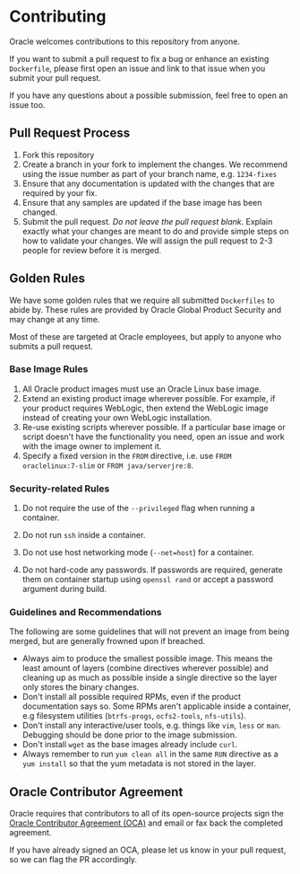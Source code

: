 # Contributing
Oracle welcomes contributions to this repository from anyone.

If you want to submit a pull request to fix a bug or enhance an existing
`Dockerfile`, please first open an issue and link to that issue when you
submit your pull request.

If you have any questions about a possible submission, feel free to open
an issue too.

## Pull Request Process
1. Fork this repository
1. Create a branch in your fork to implement the changes. We recommend using
the issue number as part of your branch name, e.g. `1234-fixes`
1. Ensure that any documentation is updated with the changes that are required
by your fix.
1. Ensure that any samples are updated if the base image has been changed.
1. Submit the pull request. *Do not leave the pull request blank*. Explain exactly
what your changes are meant to do and provide simple steps on how to validate
your changes. We will assign the pull request to 2-3 people for review before
it is merged.

## Golden Rules

We have some golden rules that we require all submitted `Dockerfiles` to abide
by. These rules are provided by Oracle Global Product Security and may change
at any time.

Most of these are targeted at Oracle employees, but apply to anyone who submits
a pull request.

### Base Image Rules

1. All Oracle product images must use an Oracle Linux base image.
1. Extend an existing product image wherever possible. For example, if your
product requires WebLogic, then extend the WebLogic image instead of creating
your own WebLogic installation.
1. Re-use existing scripts wherever possible. If a particular base image or
script doesn't have the functionality you need, open an issue and work with
the image owner to implement it.
1. Specify a fixed version in the `FROM` directive, i.e. use
`FROM oraclelinux:7-slim` or `FROM java/serverjre:8`.

### Security-related Rules

1. Do not require the use of the `--privileged` flag when running a container.

1. Do not run `ssh` inside a container.
1. Do not use host networking mode (`--net=host`) for a container.
1. Do not hard-code any passwords. If passwords are required, generate them
on container startup using `openssl rand` or accept a password argument during
build.

### Guidelines and Recommendations

The following are some guidelines that will not prevent an image from being
merged, but are generally frowned upon if breached.

- Always aim to produce the smallest possible image. This means the least amount
of layers (combine directives wherever possible) and cleaning up as much as
possible inside a single directive so the layer only stores the binary changes.
- Don't install all possible required RPMs, even if the product
documentation says so. Some RPMs aren't applicable inside a container, e.g
filesystem utilities (`btrfs-progs`, `ocfs2-tools`, `nfs-utils`).
- Don't install any interactive/user tools, e.g. things like `vim`, `less` or
`man`. Debugging should be done prior to the image submission.
- Don't install `wget` as the base images already include `curl`.
- Always remember to run `yum clean all` in the same `RUN` directive as a
`yum install` so that the yum metadata is not stored in the layer.

## Oracle Contributor Agreement

Oracle requires that contributors to all of its open-source projects sign the
[Oracle Contributor Agreement (OCA)](http://www.oracle.com/technetwork/community/oca-486395.html)
and email or fax back the completed agreement.

If you have already signed an OCA, please let us know in your pull request, so
we can flag the PR accordingly.
